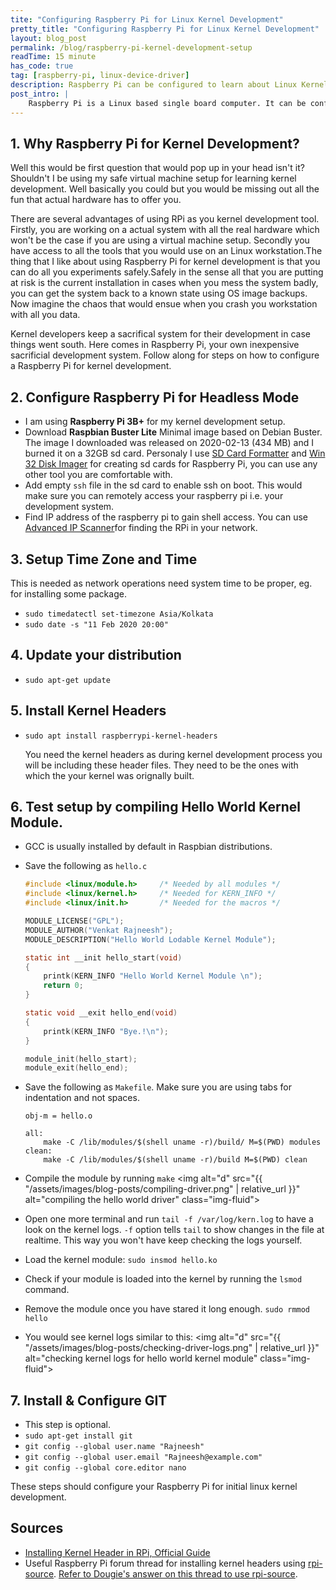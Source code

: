 ```yaml
---
tite: "Configuring Raspberry Pi for Linux Kernel Development"
pretty_title: "Configuring Raspberry Pi for Linux Kernel Development"
layout: blog_post
permalink: /blog/raspberry-pi-kernel-development-setup
readTime: 15 minute
has_code: true
tag: [raspberry-pi, linux-device-driver]
description: Raspberry Pi can be configured to learn about Linux Kernel Development. Know more about configuring RPi for kernel & linux device driver development in this post.
post_intro: |
    Raspberry Pi is a Linux based single board computer. It can be configured to be used as a Linux Kernel Development or Linux Device Driver Development tool. Raspberry Pi can be confirmed easily learning tool for kernel development.
---
```

## 1. Why Raspberry Pi for Kernel Development?
Well this would be first question that would pop up in your head isn't it? Shouldn't I be using my safe virtual machine setup for learning kernel development. Well basically you could but you would be missing out all the fun that actual hardware has to offer you.

There are several advantages of using RPi as you kernel development tool. Firstly, you are working on a actual system with all the real hardware which won't be the case if you are using a virtual machine setup. Secondly you have access to all the tools that you would use on an Linux workstation.The thing that I like about using Raspberry Pi for kernel development is that you can do all you experiments safely.Safely in the sense all that you are putting at risk is the current installation in cases when you mess the system badly, you can get the system back to a known state using OS image backups. Now imagine the chaos that would ensue when you crash you workstation with all you data.

Kernel developers keep a sacrifical system for their development in case things went south. Here comes in Raspberry Pi, your own inexpensive sacrificial development system. Follow along for steps on how to configure a Raspberry Pi for kernel development.

## 2. Configure Raspberry Pi for Headless Mode
+ I am using **Raspberry Pi 3B+** for my kernel development setup.
+ Download **Raspbian Buster Lite** Minimal image based on Debian Buster.
The image I downloaded was released on 2020-02-13 (434 MB) and I burned it on a 32GB sd card.
Personaly I use <a href="https://www.sdcard.org/downloads/formatter/" title="download page of SD Card formatter" target="_blank">SD Card Formatter</a> and <a href="https://sourceforge.net/projects/win32diskimager/" title="download page for win32 disk imager" rel="nofollow" target="_blank">Win 32 Disk Imager</a> for creating sd cards for Raspberry Pi, you
can use any other tool you are comfortable with.
+ Add empty `ssh` file in the sd card to enable ssh on boot. This would make sure you can remotely access
your raspberry pi i.e. your development system.
+ Find IP address of the raspberry pi to gain shell access. 
You can use <a href="https://www.advanced-ip-scanner.com/" title="homepage of advanced ip scanner" target="_blank">Advanced IP Scanner</a>for finding the RPi in your network.

## 3. Setup Time Zone and Time 

This is needed as network operations need system time to be proper, eg. for installing some package. 
+ `sudo timedatectl set-timezone Asia/Kolkata` 
+ `sudo date -s "11 Feb 2020 20:00"`  

## 4. Update your distribution
+ `sudo apt-get update`  

## 5. Install Kernel Headers 
+ `sudo apt install raspberrypi-kernel-headers`

	You need the kernel headers as during kernel development process you will be including these header files.
	They need to be the ones with which the your kernel was orignally built.

## 6. Test setup by compiling Hello World Kernel Module. 
+ GCC is usually installed by default in Raspbian distributions.
+ Save the following as `hello.c` 

	```c
	#include <linux/module.h>     /* Needed by all modules */  
	#include <linux/kernel.h>     /* Needed for KERN_INFO */  
	#include <linux/init.h>       /* Needed for the macros */  

	MODULE_LICENSE("GPL");    
	MODULE_AUTHOR("Venkat Rajneesh");  
	MODULE_DESCRIPTION("Hello World Lodable Kernel Module");  

	static int __init hello_start(void)  
	{  
	    printk(KERN_INFO "Hello World Kernel Module \n");  
	    return 0;  
	}  

	static void __exit hello_end(void)  
	{  
	    printk(KERN_INFO "Bye.!\n");  
	}  

	module_init(hello_start);  
	module_exit(hello_end);  
	```

 

+ Save the following as `Makefile`.
Make sure you are using tabs for indentation and not spaces.

	```make 
	obj-m = hello.o

	all: 
		make -C /lib/modules/$(shell uname -r)/build/ M=$(PWD) modules 
	clean: 
		make -C /lib/modules/$(shell uname -r)/build M=$(PWD) clean 
	``` 

+ Compile the module by running `make`
<img alt="d" src="{{ "/assets/images/blog-posts/compiling-driver.png" | relative_url }}" alt="compiling the hello world driver" class="img-fluid">

+ Open one more terminal and run `tail -f /var/log/kern.log` to have a look on the kernel logs. `-f` option
tells `tail` to show changes in the file at realtime. This way you won't have keep checking the logs yourself.
+ Load the kernel module: `sudo insmod hello.ko`
+ Check if your module is loaded into the kernel by running the `lsmod` command. 
+ Remove the module once you have stared it long enough.
`sudo rmmod hello` 
+ You would see kernel logs similar to this:
<img alt="d" src="{{ "/assets/images/blog-posts/checking-driver-logs.png" | relative_url }}" alt="checking kernel logs for hello world kernel module" class="img-fluid">

## 7. Install & Configure GIT
+ This step is optional. 
+ `sudo apt-get install git`
+ `git config --global user.name "Rajneesh"`
+ `git config --global user.email "Rajneesh@example.com"`
+ `git config --global core.editor nano`

These steps should configure your Raspberry Pi for initial linux kernel development.

## Sources 
+ <a href="https://www.raspberrypi.org/documentation/linux/kernel/headers.md" title="raspberry pi foundation documentation  for installing kernel headers" target="_blank">Installing Kernel Header in RPi, Official Guide</a>
+ Useful Raspberry Pi forum thread for installing kernel headers using <a href="https://github.com/notro/rpi-source/wiki" titile="wiki page of rpi-source" target="_blank">rpi-source</a>. <a href="https://www.raspberrypi.org/forums/viewtopic.php?t=154749#p1095387" title="Dougie's forum post for using rpi-source" rel="ugc" target="_blank">Refer to Dougie's answer on this thread to use rpi-source</a>.
